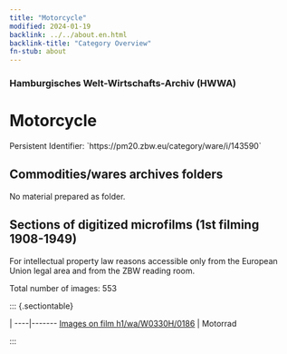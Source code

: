 ```yaml
---
title: "Motorcycle"
modified: 2024-01-19
backlink: ../../about.en.html
backlink-title: "Category Overview"
fn-stub: about
---
```


### Hamburgisches Welt-Wirtschafts-Archiv (HWWA)

# Motorcycle

<div class="hint">Persistent Identifier: `https://pm20.zbw.eu/category/ware/i/143590`</div>







## Commodities/wares archives folders





No material prepared as folder.



<a id="filmsections" />

## Sections of digitized microfilms (1st filming 1908-1949)

<p>For intellectual property law reasons accessible only from the European Union legal area and from the ZBW reading room.</p>



<p>Total number of images: 553</p>




::: {.sectiontable}

 | 
----|-------
<a class="btn" href="https://pm20.zbw.eu/film/h1/wa/W0330H/0186" rel="nofollow">Images on film h1/wa/W0330H/0186</a> | Motorrad


:::
















